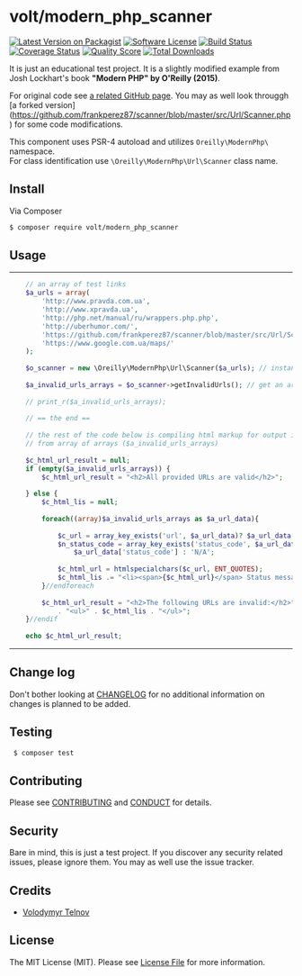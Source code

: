 # volt/modern_php_scanner

[![Latest Version on Packagist][ico-version]][link-packagist]
[![Software License][ico-license]](LICENSE.md)
[![Build Status][ico-travis]][link-travis]
[![Coverage Status][ico-scrutinizer]][link-scrutinizer]
[![Quality Score][ico-code-quality]][link-code-quality]
[![Total Downloads][ico-downloads]][link-downloads]


It is just an educational test project. 
It is a slightly modified example from Josh Lockhart's book __"Modern PHP" by O'Reilly (2015)__.

For original code see [a related GitHub page](https://github.com/modern-php/scanner).
You may as well look througgh [a forked version] (https://github.com/frankperez87/scanner/blob/master/src/Url/Scanner.php) for some code modifications.

This component uses PSR-4 autoload and utilizes ```Oreilly\ModernPhp\``` namespace.  
For class identification use ```\Oreilly\ModernPhp\Url\Scanner``` class name.

## Install

Via Composer

``` bash 
$ composer require volt/modern_php_scanner
``` 

## Usage

****
```php
    // an array of test links
    $a_urls = array(
        'http://www.pravda.com.ua',
        'http://www.xpravda.ua',
        'http://php.net/manual/ru/wrappers.php.php',
        'http://uberhumor.com/',
        'https://github.com/frankperez87/scanner/blob/master/src/Url/Scanner.php',
        'https://www.google.com.ua/maps/'
    );
    
    $o_scanner = new \Oreilly\ModernPhp\Url\Scanner($a_urls); // instantiate the component class
    
    $a_invalid_urls_arrays = $o_scanner->getInvalidUrls(); // get an array with resutls of scan 
    
    // print_r($a_invalid_urls_arrays);
    
    // == the end == 
    
    // the rest of the code below is compiling html markup for output in $c_html_url_result 
    // from array of arrays ($a_invalid_urls_arrays)
    
    $c_html_url_result = null;
    if (empty($a_invalid_urls_arrays)) {
        $c_html_url_result = "<h2>All provided URLs are valid</h2>";
    
    } else {
        $c_html_lis = null;
        
        foreach((array)$a_invalid_urls_arrays as $a_url_data){
            
            $c_url = array_key_exists('url', $a_url_data)? $a_url_data['url'] : 'N/A';
            $n_status_code = array_key_exists('status_code', $a_url_data)? 
                $a_url_data['status_code'] : 'N/A';
            
            $c_html_url = htmlspecialchars($c_url, ENT_QUOTES);
            $c_html_lis .= "<li><span>{$c_html_url}</span> Status message: <code>{$n_status_code}</code></li>";        
        }//endforeach
    
        $c_html_url_result = "<h2>The following URLs are invalid:</h2>"
            . "<ul>" . $c_html_lis . "</ul>";
    }//endif
    
    echo $c_html_url_result;
```
****

## Change log

Don't bother looking at [CHANGELOG](CHANGELOG.md) for no additional information on changes is planned to be added.

## Testing

``` bash
 $ composer test
```

## Contributing

Please see [CONTRIBUTING](CONTRIBUTING.md) and [CONDUCT](CONDUCT.md) for details.

## Security

Bare in mind, this is just a test project. If you discover any security related issues, please ignore them. You may as well use the issue tracker.

## Credits

- [Volodymyr Telnov][link-author]

## License

The MIT License (MIT). Please see [License File](LICENSE.md) for more information.

[ico-version]: https://img.shields.io/packagist/v/volt/modern_php_scanner.svg?style=flat-square
[ico-license]: https://img.shields.io/badge/license-MIT-brightgreen.svg?style=flat-square
[ico-travis]: https://img.shields.io/travis/volt/modern_php_scanner/master.svg?style=flat-square
[ico-scrutinizer]: https://img.shields.io/scrutinizer/coverage/g/volt/modern_php_scanner.svg?style=flat-square
[ico-code-quality]: https://img.shields.io/scrutinizer/g/volt/modern_php_scanner.svg?style=flat-square
[ico-downloads]: https://img.shields.io/packagist/dt/volt/modern_php_scanner.svg?style=flat-square

[link-packagist]: https://packagist.org/packages/volt/modern_php_scanner
[link-travis]: https://travis-ci.org/volt/modern_php_scanner
[link-scrutinizer]: https://scrutinizer-ci.com/g/volt/modern_php_scanner/code-structure
[link-code-quality]: https://scrutinizer-ci.com/g/volt/modern_php_scanner
[link-downloads]: https://packagist.org/packages/volt/modern_php_scanner
[link-author]: https://github.com/voltel
[link-contributors]: ../../contributors
